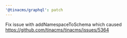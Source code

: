 ```yaml
---
'@tinacms/graphql': patch
---
```


Fix issue with addNamespaceToSchema which caused https://github.com/tinacms/tinacms/issues/5364